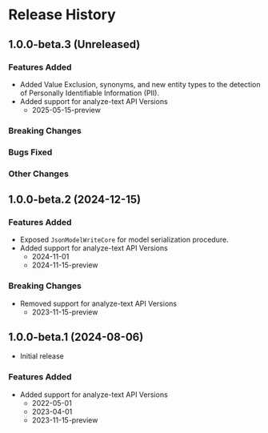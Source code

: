 # Release History

## 1.0.0-beta.3 (Unreleased)

### Features Added

- Added Value Exclusion, synonyms, and new entity types to the detection of Personally Identifiable Information (PII).
- Added support for analyze-text API Versions
  - 2025-05-15-preview

### Breaking Changes

### Bugs Fixed

### Other Changes

## 1.0.0-beta.2 (2024-12-15)

### Features Added

- Exposed `JsonModelWriteCore` for model serialization procedure.
- Added support for analyze-text API Versions
  - 2024-11-01
  - 2024-11-15-preview

### Breaking Changes

- Removed support for analyze-text API Versions
  - 2023-11-15-preview

## 1.0.0-beta.1 (2024-08-06)

- Initial release

### Features Added

- Added support for analyze-text API Versions
  - 2022-05-01
  - 2023-04-01
  - 2023-11-15-preview
